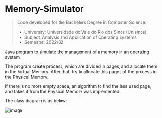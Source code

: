 # Memory-Simulator

> Code developed for the Bachelors Degree in Computer Science:  
> - University: Universidade do Vale do Rio dos Sinos (Unisinos)  
> - Subject: Analysis and Application of Operating Systems  
> - Semester: 2022/02  
  
  
Java program to simulate the management of a memory in an operating system.

The program create process, which are divided in pages, and allocate them in the Virtual Memory.
After that, try to allocate this pages of the process in the Physical Memory.

If there is no more empty space, an algorithm to find the less used page, and takes it from the Physical Memory was implemented.

The class diagram is as below:

![image](https://user-images.githubusercontent.com/60155867/203888074-1513a048-e90c-4b59-8969-dd27ee422e1f.png)
